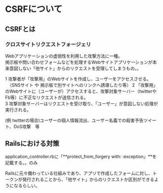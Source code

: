 # CSRFについて
## CSRFとは
### クロスサイトリクエストフォージェリ
Webアプリケーションの虚弱性を利用した攻撃方法に一種。  
掲示板や問い合わせフォームなどを処理するWebサイトアプリケーションが本来意図しない「他サイト」からのリクエストを受理してしまうもの。。

1 攻撃者が「攻撃用」のWebサイトを作成し、ユーザーをアクセスさせる。  
　（SNSサイト や 掲示板で別サイトへのリンクへ誘導したり等）
2 「攻撃用」のWebサイトに（ユーザーが）アクセスすると、攻撃対象サーバー（twitterやFb等）に不正なリクエストが送信される。  
3 攻撃対象サーバーはリクエストを受け取り、「ユーザー」が意図しない処理が実行される。   

(例 twitterの場合)ユーザーの個人情報流出、ユーザー名義での殺害予告ツイート、DoS攻撃　等


## Railsにおける対策
application_controller.rbに「**protect_from_forgery with: :exception」**を記載する。。のみ

Railsに元々備わっている仕組みであり、アプリで作成したフォームに対し、トークンが発行されることから、「他サイト」からのリクエストか区別ができるようになるらしい。
